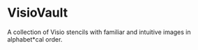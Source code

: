 # VisioVault
A collection of Visio stencils with familiar and intuitive images in alphabet*cal order.
